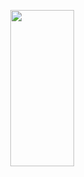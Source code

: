 <div align="left">
  <p style="display: flex; justify-content: center; gap: 10px; align-items: stretch;">
    <img width="45%" height="250px" src="https://github-readme-stats.vercel.app/api?username=hesamsheikh&show_icons=true&bg_color=000000&title_color=FFFFFF&text_color=FFFFFF&icon_color=FAD062&border_color=FAD062&hide_border=false&include_all_commits=true&count_private=true" />
  </p>
</div>
